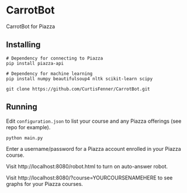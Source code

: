 # CarrotBot
CarrotBot for Piazza

## Installing

    # Dependency for connecting to Piazza
    pip install piazza-api
    
    # Dependency for machine learning
    pip install numpy beautifulsoup4 nltk scikit-learn scipy
    
    git clone https://github.com/CurtisFenner/CarrotBot.git
    
## Running

Edit `configuration.json` to list your course and any Piazza offerings (see repo for example).

    python main.py

Enter a username/password for a Piazza account enrolled in your Piazza course.

Visit http://localhost:8080/robot.html to turn on auto-answer robot.

Visit http://localhost:8080/?course=YOURCOURSENAMEHERE to see graphs for your Piazza courses.
